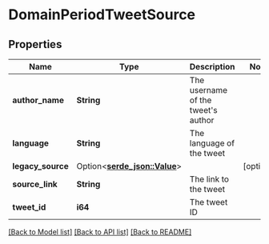 # DomainPeriodTweetSource

## Properties

Name | Type | Description | Notes
------------ | ------------- | ------------- | -------------
**author_name** | **String** | The username of the tweet's author |
**language** | **String** | The language of the tweet |
**legacy_source** | Option<[**serde_json::Value**](.md)> |  | [optional]
**source_link** | **String** | The link to the tweet |
**tweet_id** | **i64** | The tweet ID |

[[Back to Model list]](./README.md#documentation-for-models) [[Back to API list]](./README.md#documentation-for-api-endpoints) [[Back to README]](../README.md)
